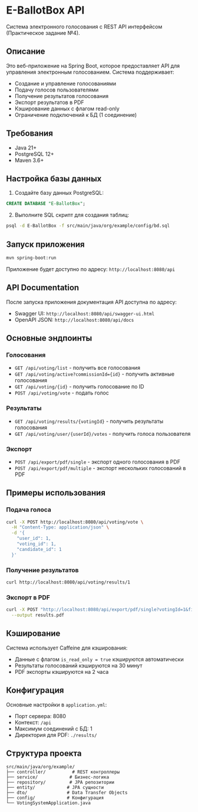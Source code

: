 # E-BallotBox API

Система электронного голосования с REST API интерфейсом (Практическое задание №4).

## Описание

Это веб-приложение на Spring Boot, которое предоставляет API для управления электронным голосованием. Система поддерживает:

- Создание и управление голосованиями
- Подачу голосов пользователями  
- Получение результатов голосования
- Экспорт результатов в PDF
- Кэширование данных с флагом read-only
- Ограничение подключений к БД (1 соединение)

## Требования

- Java 21+
- PostgreSQL 12+
- Maven 3.6+

## Настройка базы данных

1. Создайте базу данных PostgreSQL:

```sql
CREATE DATABASE "E-BallotBox";
```

2. Выполните SQL скрипт для создания таблиц:

```bash
psql -d E-BallotBox -f src/main/java/org/example/config/bd.sql
```

## Запуск приложения

```bash
mvn spring-boot:run
```

Приложение будет доступно по адресу: `http://localhost:8080/api`

## API Documentation

После запуска приложения документация API доступна по адресу:

- Swagger UI: `http://localhost:8080/api/swagger-ui.html`
- OpenAPI JSON: `http://localhost:8080/api/docs`

## Основные эндпоинты

### Голосования

- `GET /api/voting/list` - получить все голосования
- `GET /api/voting/active?commissionId={id}` - получить активные голосования
- `GET /api/voting/{id}` - получить голосование по ID
- `POST /api/voting/vote` - подать голос

### Результаты

- `GET /api/voting/results/{votingId}` - получить результаты голосования
- `GET /api/voting/user/{userId}/votes` - получить голоса пользователя

### Экспорт

- `POST /api/export/pdf/single` - экспорт одного голосования в PDF
- `POST /api/export/pdf/multiple` - экспорт нескольких голосований в PDF

## Примеры использования

### Подача голоса

```bash
curl -X POST http://localhost:8080/api/voting/vote \
  -H "Content-Type: application/json" \
  -d '{
    "user_id": 1,
    "voting_id": 1,
    "candidate_id": 1
  }'
```

### Получение результатов

```bash
curl http://localhost:8080/api/voting/results/1
```

### Экспорт в PDF

```bash
curl -X POST "http://localhost:8080/api/export/pdf/single?votingId=1&fileName=results" \
  --output results.pdf
```

## Кэширование

Система использует Caffeine для кэширования:

- Данные с флагом `is_read_only = true` кэшируются автоматически
- Результаты голосований кэшируются на 30 минут
- PDF экспорты кэшируются на 2 часа

## Конфигурация

Основные настройки в `application.yml`:

- Порт сервера: 8080
- Контекст: `/api`
- Максимум соединений с БД: 1
- Директория для PDF: `./results/`

## Структура проекта

```
src/main/java/org/example/
├── controller/          # REST контроллеры
├── service/            # Бизнес-логика
├── repository/         # JPA репозитории
├── entity/            # JPA сущности
├── dto/               # Data Transfer Objects
├── config/            # Конфигурация
└── VotingSystemApplication.java
```
